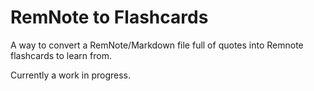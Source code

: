 # RemNote to Flashcards
A way to convert a RemNote/Markdown file full of quotes into Remnote flashcards to learn from.  
  
Currently a work in progress.